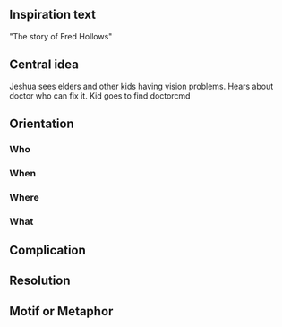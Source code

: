 
## Inspiration text
"The story of Fred Hollows"

## Central idea
 Jeshua sees elders and other kids having vision problems. Hears about doctor who can fix it. Kid goes to find doctorcmd
 
## Orientation
### Who
### When
### Where
### What 

## Complication

## Resolution

## Motif or Metaphor




